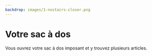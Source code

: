 ```yaml
---
backdrop: images/1-nostairs-closer.png
---
```


# Votre sac à dos

Vous ouvrez votre sac à dos imposant et y trouvez plusieurs articles.

<Item id="1" />

<Item id="2" />

<Item id="3" />

<Page url="623" instructions="Un serpent émerge soudain d'un arbuste et glisse sur votre pied." action="Suivez-le" condition="3" />
